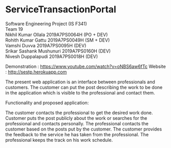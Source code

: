 # ServiceTransactionPortal
Software Engineering Project (IS F341) <br/>
Team 19 <br/>
Nikhil Kumar Ollala 2019A7PS0064H (PO + DEV) <br/>
Rohith Kumar Gattu 2019A7PS0049H (SM + DEV) <br/>
Vamshi Duvva 2019A7PS0095H (DEV) <br/>
Srikar Sashank Mushunuri 2019A7PS0160H (DEV) <br/>
Nivesh Duppalapudi 2019A7PS0018H (DEV)

Demonstration : https://www.youtube.com/watch?v=oNBS6aw6fTc
Website : http://sestp.herokuapp.com

The present web application is an interface between professionals and customers.
The customer can put the post describing the work to be done in the application which is visible to the professional and contact them.

Functionality and proposed application:

The customer contacts the professional to get the desired work done.
Customer puts the post publicly about the work or searches for the professional and contacts personally.
The professional contacts the customer based on the posts put by the customer.
The customer provides the feedback to the service he has taken from the professional.
The professional keeps the track on his work schedule.
